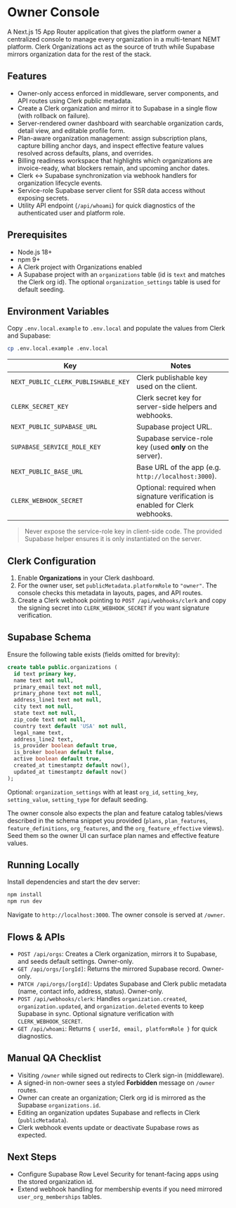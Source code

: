 # Owner Console

A Next.js 15 App Router application that gives the platform owner a centralized console to manage every organization in a multi-tenant NEMT platform. Clerk Organizations act as the source of truth while Supabase mirrors organization data for the rest of the stack.

## Features
- Owner-only access enforced in middleware, server components, and API routes using Clerk public metadata.
- Create a Clerk organization and mirror it to Supabase in a single flow (with rollback on failure).
- Server-rendered owner dashboard with searchable organization cards, detail view, and editable profile form.
- Plan-aware organization management: assign subscription plans, capture billing anchor days, and inspect effective feature values resolved across defaults, plans, and overrides.
- Billing readiness workspace that highlights which organizations are invoice-ready, what blockers remain, and upcoming anchor dates.
- Clerk ↔ Supabase synchronization via webhook handlers for organization lifecycle events.
- Service-role Supabase server client for SSR data access without exposing secrets.
- Utility API endpoint (`/api/whoami`) for quick diagnostics of the authenticated user and platform role.

## Prerequisites
- Node.js 18+
- npm 9+
- A Clerk project with Organizations enabled
- A Supabase project with an `organizations` table (id is `text` and matches the Clerk org id). The optional `organization_settings` table is used for default seeding.

## Environment Variables
Copy `.env.local.example` to `.env.local` and populate the values from Clerk and Supabase:

```bash
cp .env.local.example .env.local
```

| Key | Notes |
| --- | --- |
| `NEXT_PUBLIC_CLERK_PUBLISHABLE_KEY` | Clerk publishable key used on the client. |
| `CLERK_SECRET_KEY` | Clerk secret key for server-side helpers and webhooks. |
| `NEXT_PUBLIC_SUPABASE_URL` | Supabase project URL. |
| `SUPABASE_SERVICE_ROLE_KEY` | Supabase service-role key (used **only** on the server). |
| `NEXT_PUBLIC_BASE_URL` | Base URL of the app (e.g. `http://localhost:3000`). |
| `CLERK_WEBHOOK_SECRET` | Optional: required when signature verification is enabled for Clerk webhooks. |

> Never expose the service-role key in client-side code. The provided Supabase helper ensures it is only instantiated on the server.

## Clerk Configuration
1. Enable **Organizations** in your Clerk dashboard.
2. For the owner user, set `publicMetadata.platformRole` to `"owner"`. The console checks this metadata in layouts, pages, and API routes.
3. Create a Clerk webhook pointing to `POST /api/webhooks/clerk` and copy the signing secret into `CLERK_WEBHOOK_SECRET` if you want signature verification.

## Supabase Schema
Ensure the following table exists (fields omitted for brevity):

```sql
create table public.organizations (
  id text primary key,
  name text not null,
  primary_email text not null,
  primary_phone text not null,
  address_line1 text not null,
  city text not null,
  state text not null,
  zip_code text not null,
  country text default 'USA' not null,
  legal_name text,
  address_line2 text,
  is_provider boolean default true,
  is_broker boolean default false,
  active boolean default true,
  created_at timestamptz default now(),
  updated_at timestamptz default now()
);
```

Optional: `organization_settings` with at least `org_id`, `setting_key`, `setting_value`, `setting_type` for default seeding.

The owner console also expects the plan and feature catalog tables/views described in the schema snippet you provided (`plans`, `plan_features`, `feature_definitions`, `org_features`, and the `org_feature_effective` views). Seed them so the owner UI can surface plan names and effective feature values.

## Running Locally
Install dependencies and start the dev server:

```bash
npm install
npm run dev
```

Navigate to `http://localhost:3000`. The owner console is served at `/owner`.

## Flows & APIs
- `POST /api/orgs`: Creates a Clerk organization, mirrors it to Supabase, and seeds default settings. Owner-only.
- `GET /api/orgs/[orgId]`: Returns the mirrored Supabase record. Owner-only.
- `PATCH /api/orgs/[orgId]`: Updates Supabase and Clerk public metadata (name, contact info, address, status). Owner-only.
- `POST /api/webhooks/clerk`: Handles `organization.created`, `organization.updated`, and `organization.deleted` events to keep Supabase in sync. Optional signature verification with `CLERK_WEBHOOK_SECRET`.
- `GET /api/whoami`: Returns `{ userId, email, platformRole }` for quick diagnostics.

## Manual QA Checklist
- Visiting `/owner` while signed out redirects to Clerk sign-in (middleware).
- A signed-in non-owner sees a styled **Forbidden** message on `/owner` routes.
- Owner can create an organization; Clerk org id is mirrored as the Supabase `organizations.id`.
- Editing an organization updates Supabase and reflects in Clerk (`publicMetadata`).
- Clerk webhook events update or deactivate Supabase rows as expected.

## Next Steps
- Configure Supabase Row Level Security for tenant-facing apps using the stored organization id.
- Extend webhook handling for membership events if you need mirrored `user_org_memberships` tables.
